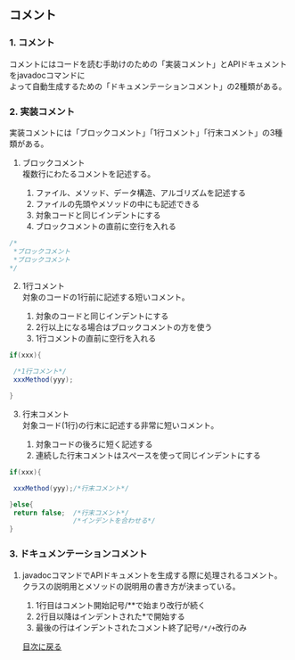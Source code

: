 ## コメント
### 1. コメント
コメントにはコードを読む手助けのための「実装コメント」とAPIドキュメントをjavadocコマンドに<br/>
よって自動生成するための「ドキュメンテーションコメント」の2種類がある。
### 2. 実装コメント
実装コメントには「ブロックコメント」「1行コメント」「行末コメント」の3種類がある。
 1. ブロックコメント<br>
 複数行にわたるコメントを記述する。

    1. ファイル、メソッド、データ構造、アルゴリズムを記述する
    1. ファイルの先頭やメソッドの中にも記述できる
    1. 対象コードと同じインデントにする
    1. ブロックコメントの直前に空行を入れる

```java
/*
 *ブロックコメント
 *ブロックコメント
*/
```

 2. 1行コメント<br>
対象のコードの1行前に記述する短いコメント。

    1. 対象のコードと同じインデントにする
    1. 2行以上になる場合はブロックコメントの方を使う
    1. 1行コメントの直前に空行を入れる

```java
if(xxx){

 /*1行コメント*/
 xxxMethod(yyy);

}
```

 3. 行末コメント<br>
 対象コード(1行)の行末に記述する非常に短いコメント。

    1. 対象コードの後ろに短く記述する
    1. 連続した行末コメントはスペースを使って同じインデントにする

```java
if(xxx){

 xxxMethod(yyy);/*行末コメント*/

}else{
 return false;  /*行末コメント*/
                /*インデントを合わせる*/
}
```

 ### 3. ドキュメンテーションコメント
 1. javadocコマンドでAPIドキュメントを生成する際に処理されるコメント。<br>
クラスの説明用とメソッドの説明用の書き方が決まっている。

    1. 1行目はコメント開始記号/**で始まり改行が続く
    1. 2行目以降はインデントされた*で開始する
    1. 最後の行はインデントされたコメント終了記号`/*/+`改行のみ

    [目次に戻る](CONTENTS.MD)